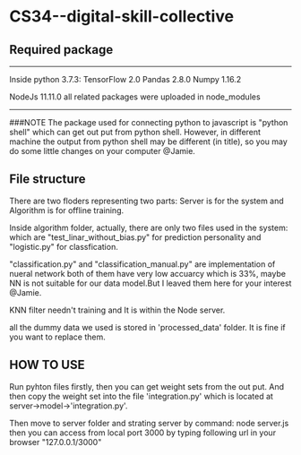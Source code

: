 # CS34--digital-skill-collective
## Required package

*** *** ***
Inside python 3.7.3:
    TensorFlow 2.0
    Pandas 2.8.0
    Numpy 1.16.2 

NodeJs 11.11.0
    all related packages were uploaded in node_modules  
*** *** ***
###NOTE
    The package used for connecting python to javascript is "python shell" which can get out put from python shell. However, in different machine the output from python shell may be different (in title), so you may do some little changes on your computer  @Jamie.

## File structure
There are two floders representing two parts:
Server is for the system and Algorithm is for offline training.

Inside algorithm folder, actually, there are only two files used in the system: which are "test_linar_without_bias.py" for prediction personality and "logistic.py" for classfication. 

"classification.py" and "classification_manual.py" are implementation of nueral network both of them have very low accuarcy which is 33%, maybe NN is not suitable for our data model.But I leaved them here for your interest @Jamie. 

KNN filter needn't training and It is within the Node server.

all the dummy data we used is stored in 'processed_data' folder. It is fine if you want to replace them.

## HOW TO USE
Run pyhton files firstly, then you can get weight sets from the out put. And then copy the weight set into the file 'integration.py' which is located at server->model->'integration.py'.

Then  move to server folder and strating server by command:
    node server.js
then you can access from local port 3000 by typing following url in your browser "127.0.0.1/3000"

